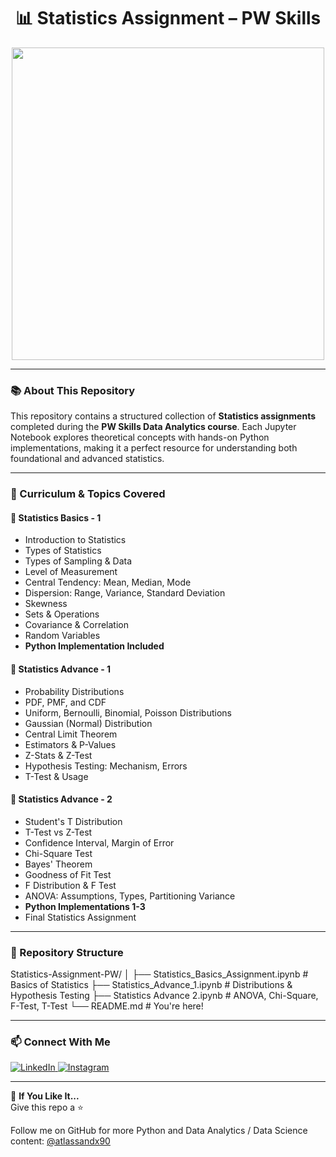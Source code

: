 <h1 align="center">📊 Statistics Assignment – PW Skills</h1>

<p align="center">
  <img src="https://media.giphy.com/media/26tn33aiTi1jkl6H6/giphy.gif" width="500"/>
</p>

---

### 📚 About This Repository

This repository contains a structured collection of **Statistics assignments** completed during the **PW Skills Data Analytics course**. Each Jupyter Notebook explores theoretical concepts with hands-on Python implementations, making it a perfect resource for understanding both foundational and advanced statistics.

---

### 🧠 Curriculum & Topics Covered

#### 📘 **Statistics Basics - 1**
- Introduction to Statistics
- Types of Statistics
- Types of Sampling & Data
- Level of Measurement
- Central Tendency: Mean, Median, Mode
- Dispersion: Range, Variance, Standard Deviation
- Skewness
- Sets & Operations
- Covariance & Correlation
- Random Variables
- **Python Implementation Included**

#### 📙 **Statistics Advance - 1**
- Probability Distributions
- PDF, PMF, and CDF
- Uniform, Bernoulli, Binomial, Poisson Distributions
- Gaussian (Normal) Distribution
- Central Limit Theorem
- Estimators & P-Values
- Z-Stats & Z-Test
- Hypothesis Testing: Mechanism, Errors
- T-Test & Usage

#### 📗 **Statistics Advance - 2**
- Student's T Distribution
- T-Test vs Z-Test
- Confidence Interval, Margin of Error
- Chi-Square Test
- Bayes' Theorem
- Goodness of Fit Test
- F Distribution & F Test
- ANOVA: Assumptions, Types, Partitioning Variance
- **Python Implementations 1-3**
- Final Statistics Assignment

---

### 📂 Repository Structure

Statistics-Assignment-PW/
│
├── Statistics_Basics_Assignment.ipynb       # Basics of Statistics
├── Statistics_Advance_1.ipynb               # Distributions & Hypothesis Testing
├── Statistics Advance 2.ipynb               # ANOVA, Chi-Square, F-Test, T-Test
└── README.md                                # You're here!

---

### 📫 Connect With Me

<p align="left">
  <a href="https://linkedin.com/in/abhijeetroy9" target="_blank">
    <img alt="LinkedIn" src="https://img.shields.io/badge/LinkedIn-blue?style=for-the-badge&logo=linkedin&logoColor=white"/>
  </a>
  <a href="https://instagram.com/itsabhi.jeet" target="_blank">
    <img alt="Instagram" src="https://img.shields.io/badge/Instagram-E4405F?style=for-the-badge&logo=instagram&logoColor=white"/>
  </a>
</p>

---

🌟 **If You Like It...**  
Give this repo a ⭐

Follow me on GitHub for more Python and Data Analytics / Data Science content: [@atlassandx90](https://github.com/atlassandx90)
